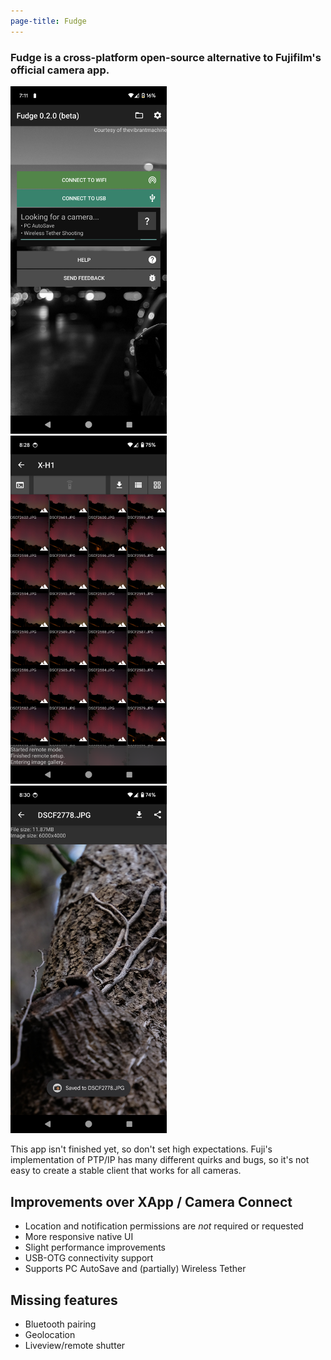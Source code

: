 ```yaml
---
page-title: Fudge
---
```

<div class="m-container">
<h3 class="m-text-center m-noindent">Fudge is a cross-platform open-source alternative to Fujifilm's official camera app.</h3>
<div class="m-row">
<div class="m-col-m-4 m-image"><img src='img/1.png' width='250'></div>
<div class="m-col-m-4 m-image"><img src='img/2.png' width='250'></div>
<div class="m-col-m-4 m-image"><img src='img/4.png' width='250'></div>
</div>
</div>

This app isn't finished yet, so don't set high expectations. Fuji's implementation of PTP/IP has many different quirks and bugs, so it's not easy to create a stable client that works for all cameras.

## Improvements over XApp / Camera Connect
- Location and notification permissions are *not* required or requested
- More responsive native UI
- Slight performance improvements
- USB-OTG connectivity support
- Supports PC AutoSave and (partially) Wireless Tether

## Missing features
- Bluetooth pairing
- Geolocation
- Liveview/remote shutter

<br>
<br>
<br>
<br>
<br>
<br>
<br>
<br>
<br>
